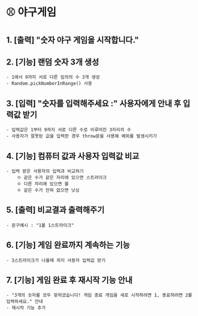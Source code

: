 # :baseball: 야구게임

## 1. [출력] "숫자 야구 게임을 시작합니다."
## 2. [기능] 랜덤 숫자 3개 생성
    - 1에서 9까지 서로 다른 임의의 수 3개 생성
    - Random.pickNumberInRange() 사용
## 3. [입력] "숫자를 입력해주세요 :" 사용자에게 안내 후 입력값 받기
    - 입력값은 1부터 9까지 서로 다른 수로 이루어진 3자리의 수
    - 사용자가 잘못된 값을 입력한 경우 throw문을 사용해 예외를 발생시키기
## 4. [기능] 컴퓨터 값과 사용자 입력값 비교
    - 입력 받은 사용자의 입력과 비교하기
        ㅇ 같은 수가 같은 자리에 있으면 스트라이크
        ㅇ 다른 자리에 있으면 볼
        ㅇ 같은 수가 전혀 없으면 낫싱
## 5. [출력] 비교결과 출력해주기
    - 문구예시 : "1볼 1스트라이크"
## 6. [기능] 게임 완료까지 계속하는 기능
    - 3스트라이크가 나올때 까지 사용자 입력값 받기
## 7. [기능] 게임 완료 후 재시작 기능 안내
    - "3개의 숫자를 모두 맞히셨습니다! 게임 종료 게임을 새로 시작하려면 1, 종료하려면 2를 입력하세요." 안내 
    - 재시작 기능 추가
 